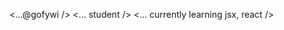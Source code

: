 <...@gofywi />
<... student />
<... currently learning jsx, react />


<!---
gofywi/gofywi is a ✨ special ✨ repository because its `README.md` (this file) appears on your GitHub profile.
You can click the Preview link to take a look at your changes.
--->
